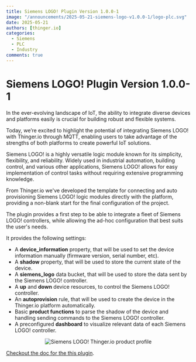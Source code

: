 ```yaml
---
title: Siemens LOGO! Plugin Version 1.0.0-1
image: "/announcements/2025-05-21-siemens-logo-v1.0.0-1/logo-plc.svg"
date: 2025-05-21
authors: [thinger.io]
categories:
  - Siemens
  - PLC
  - Industry
comments: true
---
```


# Siemens LOGO! Plugin Version 1.0.0-1

In the ever-evolving landscape of IoT, the ability to integrate diverse devices and platforms easily is crucial for building robust and flexible systems.

Today, we’re excited to highlight the potential of integrating Siemens LOGO! with Thinger.io through MQTT, enabling users to take advantage of the strengths of both platforms to create powerful IoT solutions.

Siemens LOGO! is a highly versatile logic module known for its simplicity, flexibility, and reliability. Widely used in industrial automation, building control, and various other applications, Siemens LOGO! allows for easy implementation of control tasks without requiring extensive programming knowledge.

From Thinger.io we've developed the template for connecting and auto provisioning Siemens LOGO! logic modules directly with the platform, providing a non-blank start for the final configuration of the project.

The plugin provides a first step to be able to integrate a fleet of Siemens LOGO! controllers, while allowing the ad-hoc configuration that best suits the user's needs.

It provides the following settings:

- A **device_information** property, that will be used to set the device information manually (firmware version, serial number, etc).
- A **shadow** property, that will be used to store the current state of the device.
- A **siemens_logo** data bucket, that will be used to store the data sent by the Siemens LOGO! controller.
- A **up** and **down** device resources, to control the Siemens LOGO! controller.
- An **autoprovision** rule, that will be used to create the device in the Thinger.io platform automatically.
- Basic **product functions** to parse the shadow of the device and handling sending commands to the Siemens LOGO! controller.
- A preconfigured **dashboard** to visualize relevant data of each Siemens LOGO! controller.

<p align="center">
  <img src="/announcements/2025-05-21-siemens-logo-v1.0.0-1/product_profile.png" onerror="this.src='/announcements/2025-05-21-product-profile-v1.0.0-1/product_profile.png';this.onerror='';" alt="Siemens LOGO! Thinger.io product profile">
</p>

[Checkout the doc for the this plugin](/plugins/siemens-logo/).
